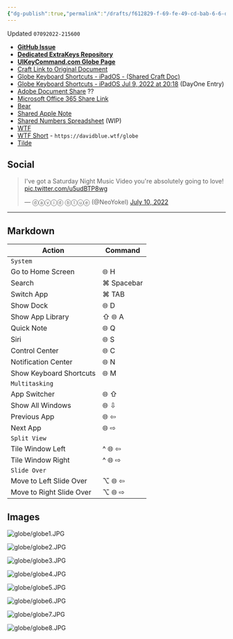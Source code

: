 ```yaml
---
{"dg-publish":true,"permalink":"/drafts/f612829-f-69-fe-49-cd-bab-6-6-d2-b700-be-570/","dgHomeLink":true,"dgPassFrontmatter":false}
---
```


Updated `07092022-215600`
- [**GitHub Issue**](https://github.com/extratone/i/issues/215) 
- [**Dedicated ExtraKeys Repository**](https://github.com/ExtraKeys/globe)
- [**UIKeyCommand.com Globe Page**](https://uikeycommand.com/globe)
- [Craft Link to Original Document](craftdocs://open?blockId=81CD045F-D74B-44D5-AED9-7C8A726DC1C5&spaceId=daf0cebc-473a-7ed9-b8f6-aa71c9afb5c6)
- [Globe Keyboard Shortcuts - iPadOS - (Shared Craft Doc)](https://www.craft.do/s/cKrPcolCYEfQJ3)
- [Globe Keyboard Shortcuts - iPadOS Jul 9, 2022 at 20:18](dayone://view?entryId=15DADDF7D8054B8189A8B57AA56D967B) (DayOne Entry)
- [Adobe Document Share](https://acrobat.adobe.com/link/review?uri=urn:aaid:scds:US:f13a1d8c-bbb5-4bd7-bca7-1cdc3e20da0a) ??
- [Microsoft Office 365 Share Link](https://1drv.ms/w/s!AtC-4Wo4VrjJzlQmINzVepcKHZYP)
- [Bear](bear://x-callback-url/open-note?id=ED0CE513-60A9-42F7-8F96-67D50A1AE3BA-14027-00000225CC4156AD)
- [Shared Apple Note](https://www.icloud.com/notes/0Ada0ZMgCulLE9351Y95gMbHQ#KEYS)
- [Shared Numbers Spreadsheet](https://www.icloud.com/numbers/0467jocDY5p0HTfvQCYv1bE8Q#Globe_Keyboard_Shortcuts_-_iPadOS) (WIP)
- [WTF](https://davidblue.wtf/drafts/F612829F-69FE-49CD-BAB6-6D2B700BE570.html)
- [WTF Short](https://davidblue.wtf/globe) - `https://davidblue.wtf/globe`
- [Tilde](https://tilde.town/~extratone/globe) 

## Social

<blockquote class="twitter-tweet"><p lang="en" dir="ltr">I&#39;ve got a Saturday Night Music Video you&#39;re absolutely going to love! <a href="https://t.co/u5udBTP8wg">pic.twitter.com/u5udBTP8wg</a></p>&mdash; ⓓⓐⓥⓘⓓ ⓑⓛⓤⓔ (@NeoYokel) <a href="https://twitter.com/NeoYokel/status/1545961174138863616?ref_src=twsrc%5Etfw">July 10, 2022</a></blockquote> <script async src="https://platform.twitter.com/widgets.js" charset="utf-8"></script>

---
## Markdown
| **Action**               | **Command** |
| ------------------------ | ----------- |
| `System`                 |             |
| Go to Home Screen        | 🌐 H        |
| Search                   | ⌘ Spacebar  |	
| Switch App               | ⌘ TAB       |
| Show Dock                | 🌐 D        |
| Show App Library         | ⇧ 🌐 A      |
| Quick Note               | 🌐 Q        |
| Siri                     | 🌐 S        |
| Control Center           | 🌐 C        |
| Notification Center      | 🌐 N        |
| Show Keyboard Shortcuts  | 🌐 M        |
| `Multitasking`           |             |
| App Switcher             | 🌐 ⇧        |
| Show All Windows         | 🌐 ⇩        |
| Previous App             | 🌐 ⇦        |
| Next App                 | 🌐 ⇨        |
| `Split View`             |             |
| Tile Window Left         | ^ 🌐 ⇦      |
| Tile Window Right        | ^ 🌐 ⇨      |
| `Slide Over`             |             |
| Move to Left Slide Over  | ⌥ 🌐 ⇦      |
| Move to Right Slide Over | ⌥ 🌐 ⇨      |

## Images

![globe/globe1.JPG](https://github.com/ExtraKeys/globe/raw/main/images/globe1.JPG)

![globe/globe2.JPG](https://github.com/ExtraKeys/globe/raw/main/images/globe2.JPG)

![globe/globe3.JPG](https://github.com/ExtraKeys/globe/raw/main/images/globe3.JPG)

![globe/globe4.JPG](https://github.com/ExtraKeys/globe/raw/main/images/globe4.JPG)

![globe/globe5.JPG](https://github.com/ExtraKeys/globe/raw/main/images/globe5.JPG)

![globe/globe6.JPG](https://github.com/ExtraKeys/globe/raw/main/images/globe6.JPG)

![globe/globe7.JPG](https://github.com/ExtraKeys/globe/raw/main/images/globe7.JPG)

![globe/globe8.JPG](https://github.com/ExtraKeys/globe/raw/main/images/globe8.JPG)
